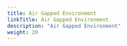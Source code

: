 ```yaml
---
title: Air Gapped Environment
linkTitle: Air Gapped Environment
description: "Air Gapped Environment"
weight: 20
---
```

